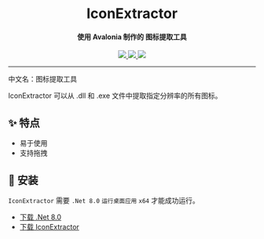 <h1 align="center">IconExtractor</h1>
<h4 align="center">使用 Avalonia 制作的 图标提取工具</h4>

<p align="center">
  <a href="https://opensource.org/licenses/MIT">
    <img src="http://img.shields.io/badge/License-MIT_License-1e90ff?style=for-the-badge"/>
  </a>
  <a href="https://dotnet.microsoft.com">
    <img src="http://img.shields.io/badge/.Net-8.0-1e90ff?style=for-the-badge"/>
  </a>
  <a href="https://avaloniaui.net">
    <img src="http://img.shields.io/badge/Avalonia-11.1-1e90ff?style=for-the-badge"/>
  </a>
</p>

---

中文名：图标提取工具

IconExtractor 可以从 .dll 和 .exe 文件中提取指定分辨率的所有图标。

## ✨ 特点

- 易于使用
- 支持拖拽

## 🌟 安装

`IconExtractor` 需要 `.Net 8.0` `运行桌面应用` `x64` 才能成功运行。

- [下载 .Net 8.0](https://dotnet.microsoft.com/zh-cn/download/dotnet/8.0/runtime)
- [下载 IconExtractor](https://github.com/suoyukii/IconExtractor/releases)